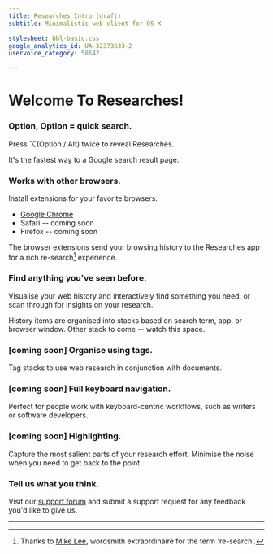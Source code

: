 ```yaml
---
title: Researches Intro (draft)
subtitle: Minimalistic web client for OS X

stylesheet: bbl-basic.css
google_analytics_id: UA-32373633-2
uservoice_category: 58642

---
```


# Welcome To Researches!

<!-- ## Page subtitle -->


### Option, Option = quick search.

Press ⌥(Option / Alt) twice to reveal Researches.

It's the fastest way to a Google search result page.


### Works with other browsers.

Install extensions for your favorite browsers.

- [Google Chrome](/researches/extensions/chrome)
- Safari -- coming soon
- Firefox -- coming soon

The browser extensions send your browsing history to the Researches app for a rich re-search[^1] experience.


### Find anything you've seen before.

Visualise your web history and interactively find something you need, or scan through for insights on your research.

History items are organised into stacks based on search term, app, or browser window. Other stack to come -- watch this space.


### [coming soon] Organise using tags.

Tag stacks to use web research in conjunction with documents.


### [coming soon] Full keyboard navigation.

Perfect for people work with keyboard-centric workflows, such as writers or software developers.


### [coming soon] Highlighting.

Capture the most salient parts of your research effort. Minimise the noise when you need to get back to the point.


### Tell us what you think.

Visit our [support forum][] and submit a support request for any feedback you'd like to give us. 

---
[^1]: Thanks to [Mike Lee](http://murmu.rs), wordsmith extraordinaire for the term 're-search'.


[support forum]: support